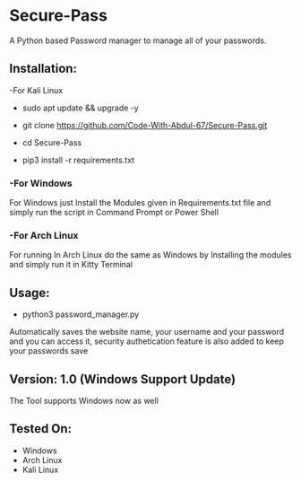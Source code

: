 # Secure-Pass
<p>A Python based Password manager to manage all of your passwords.<p/>

<h2>Installation:</h2

<h3>-For Kali Linux</h3>

- sudo apt update && upgrade -y

- git clone https://github.com/Code-With-Abdul-67/Secure-Pass.git

- cd Secure-Pass

- pip3 install -r requirements.txt


<h3>-For Windows</h3>

<p>For Windows just Install the Modules given in Requirements.txt file and simply run the script in Command Prompt or Power Shell</p>


<h3>-For Arch Linux</h3>

<p>For running In Arch Linux do the same as Windows by Installing the modules and simply run it in Kitty Terminal</p>

<h2>Usage:</h2>
  
- python3 password_manager.py


<p>Automatically saves the website name, your username and your password and you can access it, security authetication feature is also added to keep your passwords save<p/>

<h2>Version: 1.0 (Windows Support Update)</h2>

<o>The Tool supports Windows now as well</p>


<h2>Tested On:</h2>

- Windows
- Arch Linux
- Kali Linux
    



